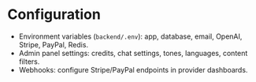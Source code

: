 # Configuration

- Environment variables (`backend/.env`): app, database, email, OpenAI, Stripe, PayPal, Redis.
- Admin panel settings: credits, chat settings, tones, languages, content filters.
- Webhooks: configure Stripe/PayPal endpoints in provider dashboards.